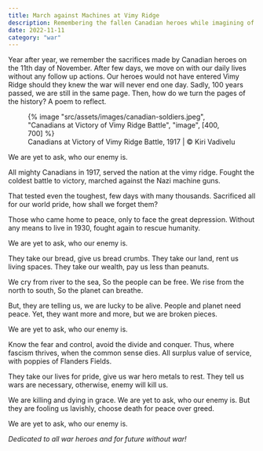```yaml
---
title: March against Machines at Vimy Ridge
description: Remembering the fallen Canadian heroes while imagining of future without war
date: 2022-11-11
category: "war"
---
```


Year after year, we remember the sacrifices made by Canadian heroes on the 11th day of November. After few days, we move on with our daily lives without any follow up actions. Our heroes would not have entered Vimy Ridge should they knew the war will never end one day. Sadly, 100 years passed, we are still in the same page. Then, how do we turn the pages of the history? A poem to reflect.

<!-- excerpt -->

<figure>
{% image "src/assets/images/canadian-soldiers.jpeg", "Canadians at Victory of Vimy Ridge Battle", "image", [400, 700] %}
<figcaption>
Canadians at Victory of Vimy Ridge Battle, 1917 | © Kiri Vadivelu
</figcaption>
</figure>

We are yet to ask,
who our enemy is.

All mighty Canadians in 1917,
served the nation at the vimy ridge.
Fought the coldest battle to victory,
marched against the Nazi machine guns.

That tested even the toughest,
few days with many thousands.
Sacrificed all for our world pride,
how shall we forget them?

Those who came home to peace,
only to face the great depression.
Without any means to live in 1930,
fought again to rescue humanity.

We are yet to ask,
who our enemy is.

They take our bread,
give us bread crumbs.
They take our land,
rent us living spaces.
They take our wealth,
pay us less than peanuts.

We cry from river to the sea,
So the people can be free.
We rise from the north to south,
So the planet can breathe.

But, they are telling us,
we are lucky to be alive.
People and planet need peace.
Yet, they want more and more,
but we are broken pieces.

We are yet to ask,
who our enemy is.

Know the fear and control,
avoid the divide and conquer.
Thus, where fascism thrives,
when the common sense dies.
All surplus value of service,
with poppies of Flanders Fields.

They take our lives for pride,
give us war hero metals to rest.
They tell us wars are necessary,
otherwise, enemy will kill us.

We are killing and dying in grace.
We are yet to ask, who our enemy is.
But they are fooling us lavishly,
choose death for peace over greed.

We are yet to ask,
who our enemy is.

_Dedicated to all war heroes and for future without war!_
